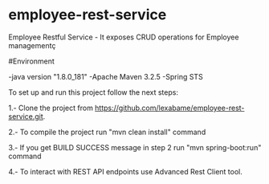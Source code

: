 # employee-rest-service
Employee Restful Service - It exposes CRUD operations for Employee managementç

#Environment

-java version "1.8.0_181"
-Apache Maven 3.2.5
-Spring STS

To set up and run this project follow the next steps:

1.- Clone the project from https://github.com/lexabame/employee-rest-service.git.

2.- To compile the project run "mvn clean install" command

3.- If you get BUILD SUCCESS message in step 2 run "mvn spring-boot:run" command

4.- To interact with REST API endpoints use Advanced Rest Client tool.
